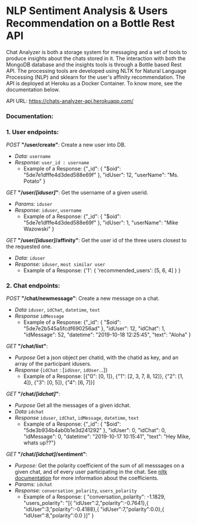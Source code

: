 # NLP Sentiment Analysis & Users Recommendation on a Bottle Rest API

Chat Analyzer is both a storage system for messaging and a set of tools to produce insights about the chats stored in it. The interaction with both the MongoDB database and the insights tools is through a Bottle based Rest API. The processing tools are developed using NLTK for Natural Language Processing (NLP) and sklearn for the user's affinity recommendation. The API is deployed at Heroku as a Docker Container. To know more, see the documentation below.

API URL: https://chats-analyzer-api.herokuapp.com/

### Documentation:

### 1. User endpoints:

*POST* **"/user/create"**: Create a new user into DB. 
- *Data:* `username`
- *Response:* `user_id : username` 
    - Example of a Response: 
    {"_id": {
        "$oid": "5de7e1dfffe4d3ded588e69f"
        },
    "idUser": 12,
    "userName": "Ms. Potato"
    }


*GET* **"/user/*[iduser]*"**: Get the username of a given userid. 
- *Params:* `iduser`
- *Response:* `iduser`, `username`
    - Example of a Response: 
    {"_id": {
        "$oid": "5de7e1dfffe4d3ded588e69f"
        },
    "idUser": 1,
    "userName": "Mike Wazowski"
    }


*GET* **"/user/*[iduser]*/affinity"**: Get the user id of the three users closest to the requested one. 
- *Data:* `iduser`
- *Response:* `iduser`, `most similar user`
    - Example of a Response: 
    {'1': {
        'recommended_users': [5, 6, 4]
        }
    }


### 2. Chat endpoints:

*POST* **"/chat/newmessage"**: Create a new message on a chat.
- *Data* `iduser`, `idChat`, `datetime`, `text`
- *Response* `idMessage`
    - Example of a Response: 
    {"_id": {
        "$oid": "5de7e2b545a5fcdf690256ad"
        },
        "idUser": 12,
        "idChat": 1,
        "idMessage": 52,
        "datetime": "2019-10-18 12:25:45",
        "text": "Aloha"
    }

*GET* **"/chat/list"**: 
- *Purpose* Get a json object per chatid, with the chatid as key, and an array of the participant idusers.
- *Response* {`idChat` : [`idUser`, `idUser`...]}
    - Example of a Response: 
        [{"0": [0, 1]},
        {"1": [2, 3, 7, 8, 12]},
        {"2": [1, 4]},
        {"3": [0, 5]},
        {"4": [6, 7]}]

*GET* **"/chat/*[idchat]*"**: 
- *Purpose* Get all the messages of a given idchat.
- *Data* `idchat`
- *Response* `iduser`, `idChat`, `idMessage`, `datetime`, `text`
    - Example of a Response: 
    {"_id": {
        "$oid": "5de3b934b4ab0b1e3d241292"
        },
        "idUser": 0,
        "idChat": 0,
        "idMessage": 0,
        "datetime": "2019-10-17 10:15:41",
        "text": "Hey Mike, whats up??"}

*GET* **"/chat/*[idchat]*/sentiment"**: 
- *Purpose:* Get the polarity coefficient of the sum of all messsages on a given chat, and of every user participating in the chat. See [nltk documentation](https://www.nltk.org/api/nltk.sentiment.html?highlight=sentiment#module-nltk.sentiment.sentiment_analyzer) for more information about the coefficients. 
- *Params:* `idchat`
- *Response:* `conversation_polarity`, `users_polarity`
    - Example of a Response: 
    {
        "conversation_polarity": -1.1829,
        "users_polarity": "[{
            "idUser":2,"polarity":-0.7641},{
            "idUser":3,"polarity":-0.4188},{
            "idUser":7,"polarity":0.0},{
            "idUser":8,"polarity":0.0
        }]"
    }